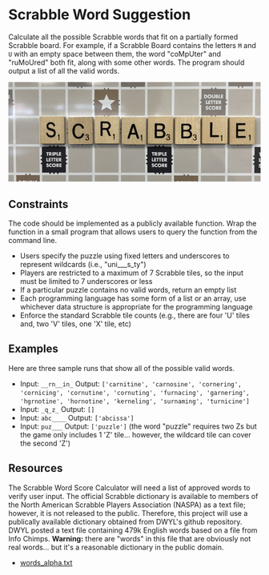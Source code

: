# Scrabble Word Suggestion #
Calculate all the possible Scrabble words that fit on a partially formed Scrabble board. For example, if a Scrabble Board contains the letters `M` and `U` with an empty space between them, the word "coMpUter" and "ruMoUred" both fit, along with some other words. The program should output a list of all the valid words.

![Picture of Scrabble Board from Engineering Lab](scrabble.jpg)

## Constraints ##
The code should be implemented as a publicly available function. Wrap the function in a small program that allows users to query the function from the command line.
* Users specify the puzzle using fixed letters and underscores to represent wildcards (i.e., "uni___s_ty")
* Players are restricted to a maximum of 7 Scrabble tiles, so the input must be limited to 7 underscores or less
* If a particular puzzle contains no valid words, return an empty list
* Each programming language has some form of a list or an array, use whichever data structure is appropriate for the programming language
* Enforce the standard Scrabble tile counts (e.g., there are four 'U' tiles and, two 'V' tiles, one 'X' tile, etc)

## Examples ##
Here are three sample runs that show all of the possible valid words.
* Input: `__rn__in_` Output: `['carnitine', 'carnosine', 'cornering', 'cornicing', 'cornutine', 'cornuting', 'furnacing', 'garnering', 'hgrnotine', 'hornotine', 'kerneling', 'surnaming', 'turnicine']`
* Input: `_q_z_` Output: `[]`
* Input: `abc____` Output: `['abcissa']`
* Input: `puz___` Output: `['puzzle']` (the word "puzzle" requires two Zs but the game only includes 1 'Z' tile... however, the wildcard tile can cover the second 'Z')

## Resources ##
The Scrabble Word Score Calculator will need a list of approved words to verify user input. The official Scrabble dictionary is available to members of the North American Scrabble Players Association (NASPA) as a text file; however, it is not released to the public. Therefore, this project will use a publically available dictionary obtained from DWYL's github repository. DWYL posted a text file containing 479k English words based on a file from Info Chimps. **Warning:** there are "words" in this file that are obviously not real words... but it's a reasonable dictionary in the public domain.
* [words_alpha.txt](words_alpha.txt)
